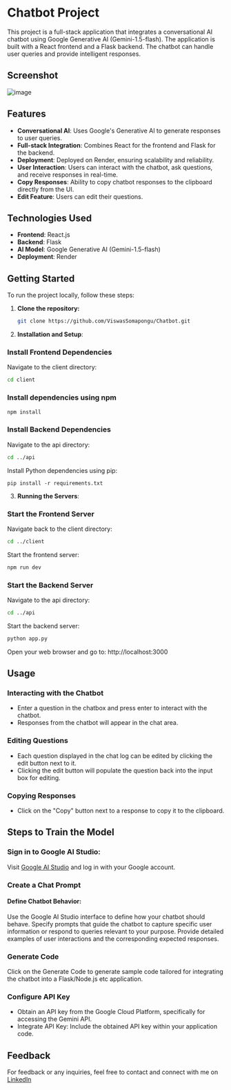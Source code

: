 # Chatbot Project

This project is a full-stack application that integrates a conversational AI chatbot using Google Generative AI (Gemini-1.5-flash). The application is built with a React frontend and a Flask backend. The chatbot can handle user queries and provide intelligent responses.

## Screenshot
![image](https://github.com/ViswasSomapongu/Chatbot/assets/145599843/8c3c8bbd-bc78-4d66-92a4-fcd04e157a78)

## Features

- **Conversational AI**: Uses Google's Generative AI to generate responses to user queries.
- **Full-stack Integration**: Combines React for the frontend and Flask for the backend.
- **Deployment**: Deployed on Render, ensuring scalability and reliability.
- **User Interaction**: Users can interact with the chatbot, ask questions, and receive responses in real-time.
- **Copy Responses**: Ability to copy chatbot responses to the clipboard directly from the UI.
- **Edit Feature**: Users can edit their questions.

## Technologies Used

- **Frontend**: React.js
- **Backend**: Flask
- **AI Model**: Google Generative AI (Gemini-1.5-flash)
- **Deployment**: Render

## Getting Started

To run the project locally, follow these steps:

1. **Clone the repository:**
   ```bash
   git clone https://github.com/ViswasSomapongu/Chatbot.git
2. **Installation and Setup**:

### Install Frontend Dependencies
Navigate to the client directory:
```bash
cd client
```
### Install dependencies using npm
```bash
npm install
```
### Install Backend Dependencies
Navigate to the api directory:
```bash
cd ../api
```
Install Python dependencies using pip:
```baash
pip install -r requirements.txt
```

3. **Running the Servers**:
### Start the Frontend Server
Navigate back to the client directory:
```bash
cd ../client
```
Start the frontend server:
```bash
npm run dev
```
### Start the Backend Server
Navigate to the api directory:
```bash
cd ../api
```
Start the backend server:
```bash
python app.py
```
Open your web browser and go to:
http://localhost:3000

## Usage

### Interacting with the Chatbot
- Enter a question in the chatbox and press enter to interact with the chatbot.
- Responses from the chatbot will appear in the chat area.
### Editing Questions
- Each question displayed in the chat log can be edited by clicking the edit button next to it.
- Clicking the edit button will populate the question back into the input box for editing.
### Copying Responses
- Click on the "Copy" button next to a response to copy it to the clipboard.
  
## Steps to Train the Model

### Sign in to Google AI Studio:
Visit [Google AI Studio](https://ai.google.dev/aistudio) and log in with your Google account.
### Create a Chat Prompt
#### Define Chatbot Behavior:
Use the Google AI Studio interface to define how your chatbot should behave.
Specify prompts that guide the chatbot to capture specific user information or respond to queries relevant to your purpose.
Provide detailed examples of user interactions and the corresponding expected responses.
### Generate Code
Click on the Generate Code to generate sample code tailored for integrating the chatbot into a Flask/Node.js etc application.
### Configure API Key
- Obtain an API key from the Google Cloud Platform, specifically for accessing the Gemini API.
- Integrate API Key: Include the obtained API key within your  application code.
  
## Feedback
For feedback or any inquiries, feel free to contact and connect with me on [LinkedIn](https://www.linkedin.com/in/viswas-somapongu/)
